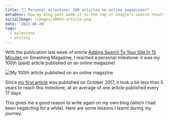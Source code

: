 ```yaml
---
title: "💯 Personal milestone: 100 articles on online magazines!"
metaDesc: How my blog post made it to the top of Google's search results
socialImage: /images/100th-article.png
date: '2022-06-20'
tags:
  - milestone
  - writing
---
```


With the publication last week of article [Adding Search To Your Site In 15 Minutes](https://www.smashingmagazine.com/2022/06/adding-search-website-sitesearch360/) on Smashing Magazine, I reached a personal milestone: it was my 100th (paid) article published on an online magazine!

![My 100th article published on an online magazine](/images/100th-article.png "My 100th article published on an online magazine. Screenshot from <a href='/writing/'>My Writings</a>")

Since [my first article](https://www.smashingmagazine.com/2017/10/service-worker-single-page-application-wordpress-sites/) was published on October 2017, it took a bit less than 5 years to reach this milestone, at an average of one article published every 17 days.

This gives me a good reason to write again on my own blog (which I had been neglecting for a while). Here are some lessons I learnt during my journey.

